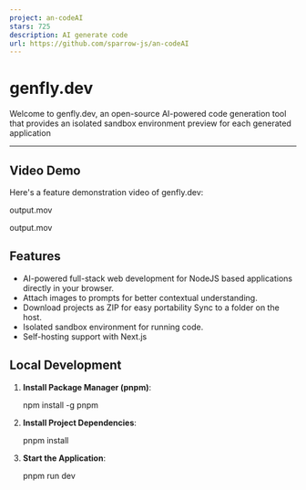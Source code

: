 ```yaml
---
project: an-codeAI
stars: 725
description: AI generate code
url: https://github.com/sparrow-js/an-codeAI
---
```


genfly.dev
==========

Welcome to genfly.dev, an open-source AI-powered code generation tool that provides an isolated sandbox environment preview for each generated application

* * *

Video Demo
----------

Here's a feature demonstration video of genfly.dev:

output.mov

output.mov

Features
--------

-   AI-powered full-stack web development for NodeJS based applications directly in your browser.
-   Attach images to prompts for better contextual understanding.
-   Download projects as ZIP for easy portability Sync to a folder on the host.
-   Isolated sandbox environment for running code.
-   Self-hosting support with Next.js

Local Development
-----------------

1.  **Install Package Manager (pnpm)**:
    
    npm install -g pnpm
    
2.  **Install Project Dependencies**:
    
    pnpm install
    
3.  **Start the Application**:
    
    pnpm run dev
